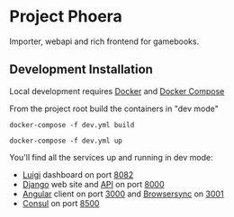 # Project Phoera
Importer, webapi and rich frontend for gamebooks.


## Development Installation

Local development requires [Docker](https://www.docker.com/products/overview)
and [Docker Compose](https://github.com/docker/compose/releases)

From the project root build the containers in "dev mode"

`docker-compose -f dev.yml build`

`docker-compose -f dev.yml up`

You'll find all the services up and running in dev mode:

* [Luigi](https://pypi.python.org/pypi/luigi) dashboard on port [8082](http:://127.0.0.1:8082)
* [Django](https://www.djangoproject.com/) web site and [API](http://www.django-rest-framework.org/) on port [8000](http://127.0.0.1:8000)
* [Angular](https://angular.io/) client on port [3000](http://127.0.0.1:3000) and [Browsersync](https://browsersync.io/) on [3001](http://127.0.0.1:3001)
* [Consul](https://www.consul.io) on port [8500](http://127.0.0.1:8500)
